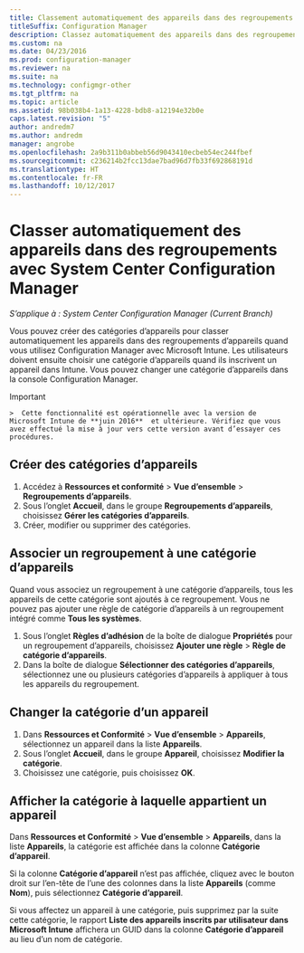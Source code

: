 ```yaml
---
title: Classement automatiquement des appareils dans des regroupements
titleSuffix: Configuration Manager
description: Classez automatiquement des appareils dans des regroupements avec System Center Configuration Manager.
ms.custom: na
ms.date: 04/23/2016
ms.prod: configuration-manager
ms.reviewer: na
ms.suite: na
ms.technology: configmgr-other
ms.tgt_pltfrm: na
ms.topic: article
ms.assetid: 98b038b4-1a13-4228-bdb8-a12194e32b0e
caps.latest.revision: "5"
author: andredm7
ms.author: andredm
manager: angrobe
ms.openlocfilehash: 2a9b311b0abbeb56d9043410ecbeb54ec244fbef
ms.sourcegitcommit: c236214b2fcc13dae7bad96d7fb33f692868191d
ms.translationtype: HT
ms.contentlocale: fr-FR
ms.lasthandoff: 10/12/2017
---
```

# <a name="automatically-categorize-devices-into-collections-with-system-center-configuration-manager"></a>Classer automatiquement des appareils dans des regroupements avec System Center Configuration Manager

*S’applique à : System Center Configuration Manager (Current Branch)*

Vous pouvez créer des catégories d’appareils pour classer automatiquement les appareils dans des regroupements d’appareils quand vous utilisez Configuration Manager avec Microsoft Intune. Les utilisateurs doivent ensuite choisir une catégorie d’appareils quand ils inscrivent un appareil dans Intune. Vous pouvez changer une catégorie d’appareils dans la console Configuration Manager.

> [!IMPORTANT]  
    >  Cette fonctionnalité est opérationnelle avec la version de Microsoft Intune de **juin 2016**  et ultérieure. Vérifiez que vous avez effectué la mise à jour vers cette version avant d’essayer ces procédures.

## <a name="create-device-categories"></a>Créer des catégories d’appareils

1.  Accédez à **Ressources et conformité** > **Vue d’ensemble** > **Regroupements d’appareils**.
2.  Sous l’onglet **Accueil**, dans le groupe **Regroupements d’appareils**, choisissez **Gérer les catégories d’appareils**.
3.  Créer, modifier ou supprimer des catégories.

## <a name="associate-a-collection-with-a-device-category"></a>Associer un regroupement à une catégorie d’appareils

Quand vous associez un regroupement à une catégorie d’appareils, tous les appareils de cette catégorie sont ajoutés à ce regroupement. Vous ne pouvez pas ajouter une règle de catégorie d’appareils à un regroupement intégré comme **Tous les systèmes**.

1.  Sous l’onglet **Règles d’adhésion** de la boîte de dialogue **Propriétés** pour un regroupement d’appareils, choisissez **Ajouter une règle** > **Règle de catégorie d’appareils**.
2.  Dans la boîte de dialogue **Sélectionner des catégories d’appareils**, sélectionnez une ou plusieurs catégories d’appareils à appliquer à tous les appareils du regroupement.

## <a name="change-the-category-of-a-device"></a>Changer la catégorie d’un appareil

1.  Dans **Ressources et Conformité** > **Vue d’ensemble** > **Appareils**, sélectionnez un appareil dans la liste **Appareils**.
2.  Sous l’onglet **Accueil**, dans le groupe **Appareil**, choisissez **Modifier la catégorie**.
3.  Choisissez une catégorie, puis choisissez **OK**.

## <a name="view-which-category-a-device-belongs-to"></a>Afficher la catégorie à laquelle appartient un appareil

Dans **Ressources et Conformité** > **Vue d’ensemble** > **Appareils**, dans la liste **Appareils**, la catégorie est affichée dans la colonne **Catégorie d’appareil**.

Si la colonne **Catégorie d’appareil** n’est pas affichée, cliquez avec le bouton droit sur l’en-tête de l’une des colonnes dans la liste **Appareils** (comme **Nom**), puis sélectionnez **Catégorie d’appareil**.

Si vous affectez un appareil à une catégorie, puis supprimez par la suite cette catégorie, le rapport **Liste des appareils inscrits par utilisateur dans Microsoft Intune** affichera un GUID dans la colonne **Catégorie d’appareil** au lieu d’un nom de catégorie.
